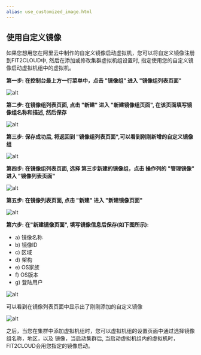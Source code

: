 ```yaml
---
alias: use_customized_image.html
---
```


## 使用自定义镜像

如果您想用您在阿里云中制作的自定义镜像启动虚拟机，您可以将自定义镜像注册到FIT2CLOUD中, 
然后在添加或修改集群虚拟机组设置时, 指定使用您的自定义镜像启动虚拟机组中的虚拟机。

**第一步: 在控制台最上方一行菜单中，点击 "镜像组" 进入 "镜像组列表页面"**

![alt](/images/docs/userguide/070-customizedimage-GoToImageGroupList.png)

**第二步: 在镜像组列表页面, 点击 "新建" 进入 "新建镜像组页面", 在该页面填写镜像组名称和描述, 然后保存**

![alt](/images/docs/userguide/070-customizedimage-AddNewImageGroup.png)

**第三步: 保存成功后, 将返回到 "镜像组列表页面",可以看到刚刚新增的自定义镜像组**

![alt](/images/docs/userguide/070-customizedimage-AddNewImageGroupComplete.png)

**第四步: 在镜像组列表页面, 选择 第三步新建的镜像组，点击 操作列的 "管理镜像" 进入 "镜像列表页面"**

![alt](/images/docs/userguide/070-customizedimage-SelectActions.png)

**第五步: 在镜像列表页面, 点击 "新建" 进入 "新建镜像页面"**

![alt](/images/docs/userguide/070-customizedimage-GoToImageList.png)

**第六步: 在"新建镜像页面", 填写镜像信息后保存(如下图所示):**

*  a) 镜像名称
*  b) 镜像ID
*  c) 区域
*  d) 架构
*  e) OS家族
*  f) OS版本
*  g) 登陆用户

![alt](/images/docs/userguide/070-customizedimage-AddNewImage.png)

可以看到在镜像列表页面中显示出了刚刚添加的自定义镜像

![alt](/images/docs/userguide/070-customizedimage-AddNewImageComplete.png)

之后，当您在集群中添加虚拟机组时，您可以虚拟机组的设置页面中通过选择镜像组名称，地区，以及
镜像，当启动集群后, 当启动虚拟机组内的虚拟机时，FIT2CLOUD会用您指定的镜像启动。